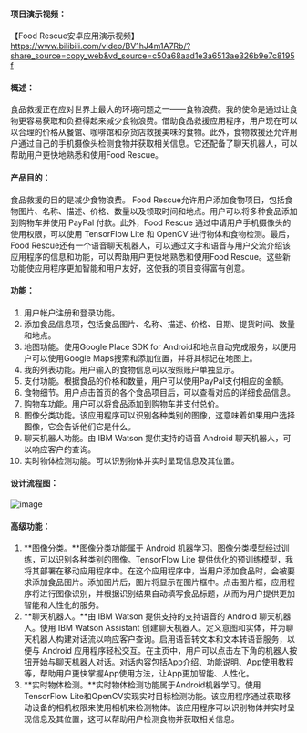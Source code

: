 #### **项目演示视频：**
【Food Rescue安卓应用演示视频】 https://www.bilibili.com/video/BV1hJ4m1A7Rb/?share_source=copy_web&vd_source=c50a68aad1e3a6513ae326b9e7c8195f

#### **概述：**

食品救援正在应对世界上最大的环境问题之一——食物浪费。我的使命是通过让食物更容易获取和负担得起来减少食物浪费。借助食品救援应用程序，用户现在可以以合理的价格从餐馆、咖啡馆和杂货店救援美味的食物。此外，食物救援还允许用户通过自己的手机摄像头检测食物并获取相关信息。它还配备了聊天机器人，可以帮助用户更快地熟悉和使用Food Rescue。

#### **产品目的：**

食品救援的目的是减少食物浪费。 Food Rescue允许用户添加食物项目，包括食物图片、名称、描述、价格、数量以及领取时间和地点。用户可以将多种食品添加到购物车并使用 PayPal 付款。此外，Food Rescue 通过申请用户手机摄像头的使用权限，可以使用 TensorFlow Lite 和 OpenCV 进行物体和食物检测。最后，Food Rescue还有一个语音聊天机器人，可以通过文字和语音与用户交流介绍该应用程序的信息和功能，可以帮助用户更快地熟悉和使用Food Rescue。这些新功能使应用程序更加智能和用户友好，这使我的项目变得富有创意。

#### **功能：**

1. 用户帐户注册和登录功能。
2. 添加食品信息项，包括食品图片、名称、描述、价格、日期、提货时间、数量和地点。
3. 地图功能。使用Google Place SDK for Android和地点自动完成服务，以便用户可以使用Google Maps搜索和添加位置，并将其标记在地图上。
4. 我的列表功能。用户输入的食物信息可以按照账户单独显示。
5. 支付功能。根据食品的价格和数量，用户可以使用PayPal支付相应的金额。
6. 食物细节。用户点击首页的各个食品项目后，可以查看对应的详细食品信息。
7. 购物车功能。用户可以将食品添加到购物车并支付总价。
8. 图像分类功能。该应用程序可以识别各种类别的图像，这意味着如果用户选择图像，它会告诉他们它是什么。
9. 聊天机器人功能。由 IBM Watson 提供支持的语音 Android 聊天机器人，可以响应客户的查询。
10. 实时物体检测功能。可以识别物体并实时呈现信息及其位置。

#### **设计流程图：**

![image](https://github.com/JizhiZhang/SIT305-Task-8.2HD/assets/69889275/5195efbd-9229-451c-b445-2347100ad5d1)

#### **高级功能：**

1. **图像分类。**图像分类功能属于 Android 机器学习。图像分类模型经过训练，可以识别各种类别的图像。TensorFlow Lite 提供优化的预训练模型，我将其部署在移动应用程序中。在这个应用程序中，当用户添加食品时，会被要求添加食品图片。添加图片后，图片将显示在图片框中。点击图片框，应用程序将进行图像识别，并根据识别结果自动填写食品标题，从而为用户提供更加智能和人性化的服务。
2. **聊天机器人。**由 IBM Watson 提供支持的支持语音的 Android 聊天机器人。使用 IBM Watson Assistant 创建聊天机器人。定义意图和实体，并为聊天机器人构建对话流以响应客户查询。启用语音转文本和文本转语音服务，以便与 Android 应用程序轻松交互。在主页中，用户可以点击左下角的机器人按钮开始与聊天机器人对话。对话内容包括App介绍、功能说明、App使用教程等，帮助用户更快掌握App使用方法，让App更加智能、人性化。
3. **实时物体检测。**实时物体检测功能属于Android机器学习。使用TensorFlow Lite和OpenCV实现实时目标检测功能。该应用程序通过获取移动设备的相机权限来使用相机来检测物体。该应用程序可以识别物体并实时呈现信息及其位置，这可以帮助用户检测食物并获取相关信息。
